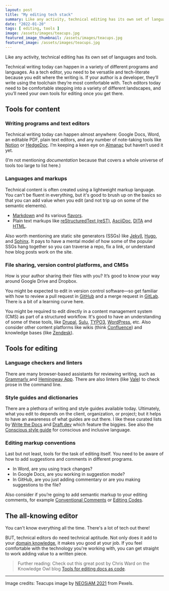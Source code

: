 ```yaml
---
layout: post
title: "My editing tech stack"
summary: Like any activity, technical editing has its own set of languages and tools.
date: "2022-01-20"
tags: [ editing, tools ]
image: /assets/images/teacups.jpg
featured_image_thumbnail: /assets/images/teacups.jpg
featured_image: /assets/images/teacups.jpg
---
```


Like any activity, technical editing has its own set of languages and tools. 

Technical writing today can happen in a variety of different programs and languages. As a tech editor, you need to be versatile and tech-literate because you edit
where the writing is. If your author is a developer, they’ll write using the toolchain they’re most comfortable with. Tech editors today need to be comfortable 
stepping into a variety of different landscapes, and you’ll need your own tools for editing once you get there.

## Tools for content

### Writing programs and text editors

Technical writing today can happen almost anywhere: Google Docs, Word, an editable PDF, plain text editors, and any number of note-taking tools 
like [Notion](https://www.notion.so/) or [HedgeDoc](https://hedgedoc.org/). I’m keeping a keen eye on [Almanac](https://almanac.io/) but haven’t used it yet.

(I’m not mentioning _documentation_ because that covers a whole universe of tools too large to list here.)


### Languages and markups

Technical content is often created using a lightweight markup language. You can't be fluent in everything, but it's good to brush up on the basics so that you can add value when you edit (and not trip up on some of the semantic elements). 

* [Markdown](https://www.markdownguide.org/) and its various [flavors](https://www.markdownguide.org/getting-started/#flavors-of-markdown). 
* Plain text markups like [reStructuredText (reST)](https://docutils.sourceforge.io/rst.html), [AsciiDoc](https://asciidoc.org/), [DITA](https://www.oasis-open.org/committees/dita/faq.php) and [HTML](https://html.spec.whatwg.org/multipage/). 

Also worth mentioning are static site generators (SSGs) like [Jekyll](https://jekyllrb.com/), [Hugo](https://gohugo.io/), and [Sphinx](https://www.sphinx-doc.org/en/master/index.html). It pays to have a mental model of how some of the popular SSGs hang 
together so you can traverse a repo, fix a link, or understand how blog posts work on the site.


### File sharing, version control platforms, and CMSs

How is your author sharing their files with you? It’s good to know your way around Google Drive and Dropbox. 

You might be expected to edit in version control software⁠—so get familiar with how to review a pull request in [GitHub](https://github.com/) and a 
merge request in [GitLab](https://about.gitlab.com/). There is a bit of a learning curve here.

You might be required to edit directly in a content management system (CMS) as part of a structured workflow. It's good to have an understanding of some of these tools, like [Drupal](https://www.drupal.org/), [Sulu](https://sulu.io/), [TYPO3](https://typo3.org/), [WordPress](https://wordpress.com/), etc. Also consider other content platforms like wikis (think [Confluence](https://www.atlassian.com/software/confluence)) and knowledge bases (like [Zendesk](https://www.zendesk.com/au/)).


## Tools for editing

### Language checkers and linters

There are many browser-based assistants for reviewing writing, such as [Grammarly ](https://www.grammarly.com/)and
[Hemingway App](https://hemingwayapp.com/). There are also linters (like [Vale](https://github.com/errata-ai/vale)) to check prose in the command line.


### Style guides and dictionaries

There are a plethora of writing and style guides available today. Ultimately, what you edit to depends on the client, 
organization, or project; but it helps to have an awareness of what guides are out there. I like these curated lists by 
[Write the Docs](https://www.writethedocs.org/guide/writing/style-guides/) and [Draft.dev](https://draft.dev/learn/technical-writer-style-guides) which feature
the biggies. See also the [Conscious style guide](https://consciousstyleguide.com/) for conscious and inclusive language.


### Editing markup conventions

Last but not least, tools for the task of editing itself. You need to be aware of how to add suggestions and comments in different programs. 

* In Word, are you using track changes? 
* In Google Docs, are you working in suggestion mode? 
* In GitHub, are you just adding commentary or are you making suggestions to the file?

Also consider if you’re going to add semantic markup to your editing comments, for example [Conventional Comments](https://conventionalcomments.org/) 
or [Editing Codes](https://openstrategypartners.com/resources/the-osp-editing-codes/).

## The all-knowing editor

You can't know everything all the time. There's a lot of tech out there! 

BUT, technical editors do need technical aptitude. Not only does it add to your [domain knowledge](https://flicstar.com/domain-knowledge), it makes you 
good at your job. If you feel comfortable with the technology you're working with, you can get straight to work adding value to a written piece.

> Further reading: Check out this great post by Chris Ward on the Knowledge Owl blog [Tools for editing docs as code](https://www.knowledgeowl.com/home/toolsforeditingdocsascode).


---

Image credits: Teacups image by [NEOSiAM  2021](https://www.pexels.com/photo/cups-and-plates-4889325/) from Pexels.
